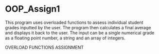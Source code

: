 # OOP_Assign1
This program uses overloaded functions to assess individual student grades inputted by the user.  The program then calculates a final average and displays it back to the user. The input can be a single numerical grade as a floating point number, a string and an array of integers.


OVERLOAD FUNCTIONS ASSIGNMENT
